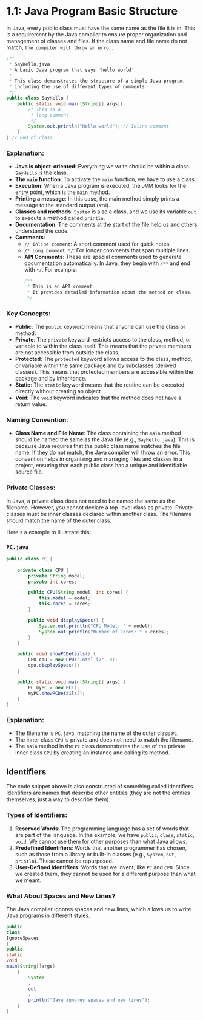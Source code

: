 # 1.1: Java Program Basic Structure
In Java, every public class must have the same name as the file it is in. This is a requirement by the Java compiler to ensure proper organization and management of classes and files. If the class name and file name do not match, `the compiler will throw an error`.

```java
/**
 * SayHello.java
 * A basic Java program that says 'hello world'.
 * 
 * This class demonstrates the structure of a simple Java program,
 * including the use of different types of comments.
 */
public class SayHello {
    public static void main(String[] args){
        /* This is a
         * long comment
         */
        System.out.println("Hello world"); // Inline comment
    }
} // End of class
```

### Explanation:

- **Java is object-oriented**: Everything we write should be within a class. `SayHello` is the class.
- **The `main` function**: To activate the `main` function, we have to use a class.
- **Execution**: When a Java program is executed, the JVM looks for the entry point, which is the `main` method.
- **Printing a message**: In this case, the main method simply prints a message to the standard output (`std`).
- **Classes and methods**: `System` is also a class, and we use its variable `out` to execute a method called `println`.
- **Documentation**: The comments at the start of the file help us and others understand the code.
- **Comments**:
  - `// Inline comment`: A short comment used for quick notes.
  - `/* Long comment */`: For longer comments that span multiple lines.
  - **API Comments**: These are special comments used to generate documentation automatically. In Java, they begin with `/**` and end with `*/`. For example:
    ```java
    /**
     * This is an API comment.
     * It provides detailed information about the method or class.
     */
    ```

### Key Concepts:

- **Public**: The `public` keyword means that anyone can use the class or method.
- **Private**: The `private` keyword restricts access to the class, method, or variable to within the class itself. This means that the private members are not accessible from outside the class.
- **Protected**: The `protected` keyword allows access to the class, method, or variable within the same package and by subclasses (derived classes). This means that protected members are accessible within the package and by inheritance.
- **Static**: The `static` keyword means that the routine can be executed directly without creating an object.
- **Void**: The `void` keyword indicates that the method does not have a return value.

### Naming Convention:

- **Class Name and File Name**: The class containing the `main` method should be named the same as the Java file (e.g., `SayHello.java`). This is because Java requires that the public class name matches the file name. If they do not match, the Java compiler will throw an error. This convention helps in organizing and managing files and classes in a project, ensuring that each public class has a unique and identifiable source file.

### Private Classes:

In Java, a private class does not need to be named the same as the filename. However, you cannot declare a top-level class as private. Private classes must be inner classes declared within another class. The filename should match the name of the outer class.

Here's a example to illustrate this:

### `PC.java`
```java
public class PC {
    
    private class CPU {
        private String model;
        private int cores;

        public CPU(String model, int cores) {
            this.model = model;
            this.cores = cores;
        }

        public void displaySpecs() {
            System.out.println("CPU Model: " + model);
            System.out.println("Number of Cores: " + cores);
        }
    }

    public void showPCDetails() {
        CPU cpu = new CPU("Intel i7", 8);
        cpu.displaySpecs();
    }

    public static void main(String[] args) {
        PC myPC = new PC();
        myPC.showPCDetails();
    }
}
```

### Explanation:

- The filename is `PC.java`, matching the name of the outer class `PC`.
- The inner class `CPU` is private and does not need to match the filename.
- The `main` method in the `PC` class demonstrates the use of the private inner class `CPU` by creating an instance and calling its method.

## Identifiers

The code snippet above is also constructed of something called identifiers. Identifiers are names that describe other entities (they are not the entities themselves, just a way to describe them).

### Types of Identifiers:

1. **Reserved Words**: The programming language has a set of words that are part of the language. In the example, we have `public`, `class`, `static`, `void`. We cannot use them for other purposes than what Java allows.
2. **Predefined Identifiers**: Words that another programmer has chosen, such as those from a library or built-in classes (e.g., `System`, `out`, `println`). These cannot be repurposed.
3. **User-Defined Identifiers**: Words that we invent, like `PC` and `CPU`. Since we created them, they cannot be used for a different purpose than what we meant.

### What About Spaces and New Lines?
The Java compiler ignores spaces and new lines, which allows us to write Java programs in different styles.

```java
public 
class 
IgnoreSpaces
{ 
public 
static 
void 
main(String[]args)
    {
        System
        .
        out
        .
        println("Java ignores spaces and new lines");
    }
}
```


